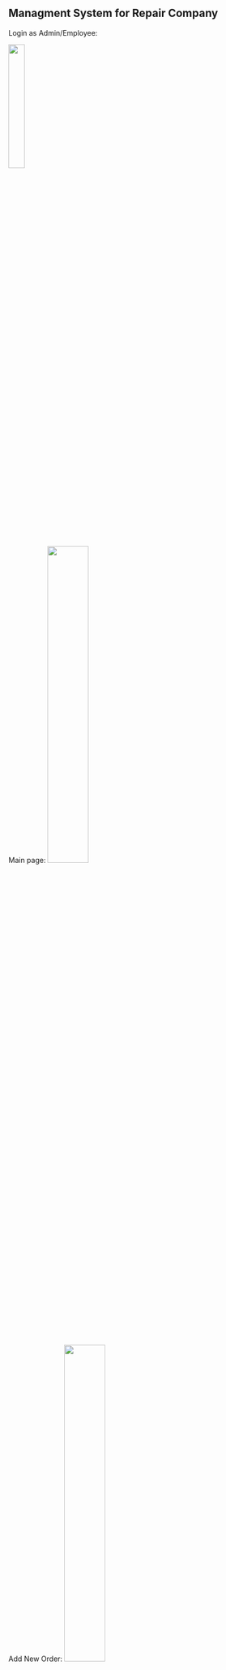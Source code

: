 ## Managment System for Repair Company 

Login as Admin/Employee:

<img src="https://user-images.githubusercontent.com/50525581/123766791-46a14e00-d8c7-11eb-8609-a3926019c900.png" width="25%">

Main page:
<img src="https://user-images.githubusercontent.com/50525581/123767070-7fd9be00-d8c7-11eb-9270-8fa989216bfe.png" width="40%">

Add New Order:
<img src="https://user-images.githubusercontent.com/50525581/123766142-b2cf8200-d8c6-11eb-9e3e-8adb4c137693.png" width="40%">

Update Order:
<img src="https://user-images.githubusercontent.com/50525581/123766467-03df7600-d8c7-11eb-9999-39caaba503b4.png" width="40%">


See orders for each employee if you are admin:
<img src="https://user-images.githubusercontent.com/50525581/123766573-19ed3680-d8c7-11eb-8350-a1252d09757c.png" width="40%">








## In the project and server directory, you can run:

### `npm start`
